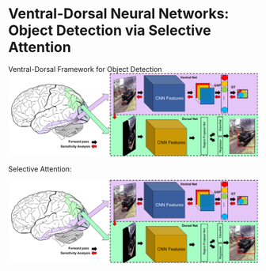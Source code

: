 # Ventral-Dorsal Neural Networks: Object Detection via Selective Attention

Ventral-Dorsal Framework for Object Detection 
![Alt text](./Net/VDNet.png?raw=true "Title")

Selective Attention:

![Alt text](./Net/VDNet.png?raw=true "Title")
